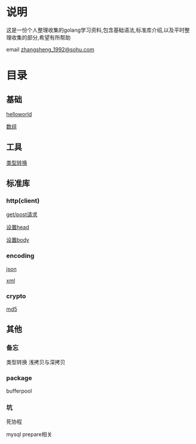 # 说明

这是一份个人整理收集的golang学习资料,包含基础语法,标准库介绍,以及平时整理收集的部分,希望有所帮助

email <zhangsheng_1992@sohu.com>


# 目录

## 基础
[helloworld](https://github.com/zhangsheng1992/notes/blob/master/base/helloworld.md)

[数组](https://github.com/zhangsheng1992/notes/blob/master/base/array.md)

## 工具
[类型转换](https://github.com/zhangsheng1992/notes/blob/master/tools/type_convert.md)


## 标准库

### http(client)
[get/post请求](https://github.com/zhangsheng1992/notes/blob/master/packages/http/http-simple-request.md)

[设置head](https://github.com/zhangsheng1992/notes/blob/master/packages/http/http-request-head.md)

[设置body](https://github.com/zhangsheng1992/notes/blob/master/packages/http/http-request-body.md)

### encoding
[json](https://github.com/zhangsheng1992/notes/blob/master/packages/encoding/json.md)

[xml](https://github.com/zhangsheng1992/notes/blob/master/packages/encoding/xml.md)

### crypto
[md5](https://github.com/zhangsheng1992/notes/blob/master/packages/crypto/md5.md)


## 其他

### 备忘
类型转换
浅拷贝与深拷贝

### package
bufferpool

### 坑

死协程

mysql prepare相关

